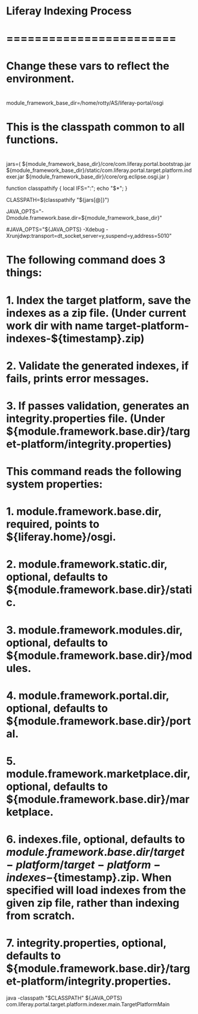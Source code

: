 #
# Liferay Indexing Process
# ========================
#

#
# Change these vars to reflect the environment.
#

module_framework_base_dir=/home/rotty/AS/liferay-portal/osgi

#
# This is the classpath common to all functions.
#
jars=(
	${module_framework_base_dir}/core/com.liferay.portal.bootstrap.jar
	${module_framework_base_dir}/static/com.liferay.portal.target.platform.indexer.jar
	${module_framework_base_dir}/core/org.eclipse.osgi.jar
)

function classpathify { local IFS=":"; echo "$*"; }

CLASSPATH=$(classpathify "${jars[@]}")

JAVA_OPTS="-Dmodule.framework.base.dir=${module_framework_base_dir}"

#JAVA_OPTS="${JAVA_OPTS} -Xdebug -Xrunjdwp:transport=dt_socket,server=y,suspend=y,address=5010"

#
# The following command does 3 things:
# 1. Index the target platform, save the indexes as a zip file. (Under current work dir with name target-platform-indexes-${timestamp}.zip)
# 2. Validate the generated indexes, if fails, prints error messages.
# 3. If passes validation, generates an integrity.properties file. (Under ${module.framework.base.dir}/target-platform/integrity.properties)
#
# This command reads the following system properties:
# 1. module.framework.base.dir, required, points to ${liferay.home}/osgi.
# 2. module.framework.static.dir, optional, defaults to ${module.framework.base.dir}/static.
# 3. module.framework.modules.dir, optional, defaults to ${module.framework.base.dir}/modules.
# 4. module.framework.portal.dir, optional, defaults to ${module.framework.base.dir}/portal.
# 5. module.framework.marketplace.dir, optional, defaults to ${module.framework.base.dir}/marketplace.
# 6. indexes.file, optional, defaults to ${module.framework.base.dir}/target-platform/target-platform-indexes-${timestamp}.zip. When specified will load indexes from the given zip file, rather than indexing from scratch.
# 7. integrity.properties, optional, defaults to ${module.framework.base.dir}/target-platform/integrity.properties.

java -classpath "$CLASSPATH" ${JAVA_OPTS} \
	com.liferay.portal.target.platform.indexer.main.TargetPlatformMain